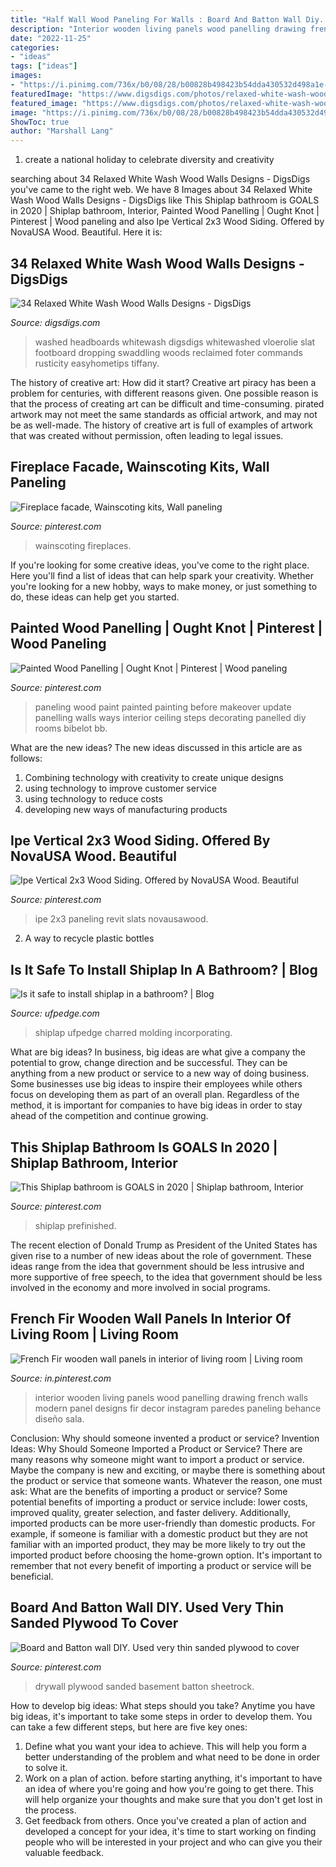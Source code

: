 ```yaml
---
title: "Half Wall Wood Paneling For Walls : Board And Batton Wall Diy. Used Very Thin Sanded Plywood To Cover"
description: "Interior wooden living panels wood panelling drawing french walls modern panel designs fir decor instagram paredes paneling behance diseño sala"
date: "2022-11-25"
categories:
- "ideas"
tags: ["ideas"]
images:
- "https://i.pinimg.com/736x/b0/08/28/b00828b498423b54dda430532d498a1e--fireplace-facade-fireplaces.jpg"
featuredImage: "https://www.digsdigs.com/photos/relaxed-white-wash-wood-wall-designs-3.jpg"
featured_image: "https://www.digsdigs.com/photos/relaxed-white-wash-wood-wall-designs-3.jpg"
image: "https://i.pinimg.com/736x/b0/08/28/b00828b498423b54dda430532d498a1e--fireplace-facade-fireplaces.jpg"
ShowToc: true
author: "Marshall Lang"
---
```



1. create a national holiday to celebrate diversity and creativity

	

		
searching about 34 Relaxed White Wash Wood Walls Designs - DigsDigs you've came to the right web. We have 8 Images about 34 Relaxed White Wash Wood Walls Designs - DigsDigs like This Shiplap bathroom is GOALS in 2020 | Shiplap bathroom, Interior, Painted Wood Panelling | Ought Knot | Pinterest | Wood paneling and also Ipe Vertical 2x3 Wood Siding. Offered by NovaUSA Wood. Beautiful. Here it is:
		
    
## 34 Relaxed White Wash Wood Walls Designs - DigsDigs

<img loading=lazy src="https://www.digsdigs.com/photos/relaxed-white-wash-wood-wall-designs-3.jpg" onerror="this.onerror=null;this.src='https://tse3.mm.bing.net/th?id=OIP.EA4A0D_bZdwz5WR1JWXHgAHaJ_&amp;pid=15.1';" alt="34 Relaxed White Wash Wood Walls Designs - DigsDigs">

_Source: digsdigs.com_

>washed headboards whitewash digsdigs whitewashed vloerolie slat footboard dropping swaddling woods reclaimed foter commands rusticity easyhometips tiffany. 

	

The history of creative art: How did it start?
Creative art piracy has been a problem for centuries, with different reasons given. One possible reason is that the process of creating art can be difficult and time-consuming. pirated artwork may not meet the same standards as official artwork, and may not be as well-made. The history of creative art is full of examples of artwork that was created without permission, often leading to legal issues.

    
## Fireplace Facade, Wainscoting Kits, Wall Paneling

<img loading=lazy src="https://i.pinimg.com/736x/b0/08/28/b00828b498423b54dda430532d498a1e--fireplace-facade-fireplaces.jpg" onerror="this.onerror=null;this.src='https://tse2.mm.bing.net/th?id=OIP.4BrPCk2LsDgDl9kS_lWfFAHaJ3&amp;pid=15.1';" alt="Fireplace facade, Wainscoting kits, Wall paneling">

_Source: pinterest.com_

>wainscoting fireplaces. 

	

If you're looking for some creative ideas, you've come to the right place. Here you'll find a list of ideas that can help spark your creativity. Whether you're looking for a new hobby, ways to make money, or just something to do, these ideas can help get you started.

    
## Painted Wood Panelling | Ought Knot | Pinterest | Wood Paneling

<img loading=lazy src="https://s-media-cache-ak0.pinimg.com/736x/e1/fc/d8/e1fcd8c932000c227e9e8171c961ebeb.jpg" onerror="this.onerror=null;this.src='https://tse4.mm.bing.net/th?id=OIP.9Hq0QKhw-b5Y_rWOdJvuggHaKi&amp;pid=15.1';" alt="Painted Wood Panelling | Ought Knot | Pinterest | Wood paneling">

_Source: pinterest.com_

>paneling wood paint painted painting before makeover update panelling walls ways interior ceiling steps decorating panelled diy rooms bibelot bb. 

	

What are the new ideas?
The new ideas discussed in this article are as follows:
1. Combining technology with creativity to create unique designs 
2. using technology to improve customer service 
3. using technology to reduce costs 
4. developing new ways of manufacturing products 

    
## Ipe Vertical 2x3 Wood Siding. Offered By NovaUSA Wood. Beautiful

<img loading=lazy src="https://i.pinimg.com/736x/d5/66/e7/d566e7492ac84e03d9a1ae2280f599a5.jpg" onerror="this.onerror=null;this.src='https://tse2.mm.bing.net/th?id=OIP.nfBI02AqXPPW9FZRhTIKOAHaPC&amp;pid=15.1';" alt="Ipe Vertical 2x3 Wood Siding. Offered by NovaUSA Wood. Beautiful">

_Source: pinterest.com_

>ipe 2x3 paneling revit slats novausawood. 

	

2. A way to recycle plastic bottles 

    
## Is It Safe To Install Shiplap In A Bathroom? | Blog

<img loading=lazy src="http://www.ufpedge.com/-/media/UFPEdgeV2/Blog-Images/2019/June-2019/Is-it-safe-to-install-shiplap-in-a-bathroom/Camfferman_Shiplap05.JPG?h=750&amp;w=500&amp;la=en" onerror="this.onerror=null;this.src='https://tse3.mm.bing.net/th?id=OIP.fF6MwgzV0MZXz97K7AOjogHaLH&amp;pid=15.1';" alt="Is it safe to install shiplap in a bathroom? | Blog">

_Source: ufpedge.com_

>shiplap ufpedge charred molding incorporating. 

	

What are big ideas?
In business, big ideas are what give a company the potential to grow, change direction and be successful. They can be anything from a new product or service to a new way of doing business. 
Some businesses use big ideas to inspire their employees while others focus on developing them as part of an overall plan. Regardless of the method, it is important for companies to have big ideas in order to stay ahead of the competition and continue growing.

    
## This Shiplap Bathroom Is GOALS In 2020 | Shiplap Bathroom, Interior

<img loading=lazy src="https://i.pinimg.com/736x/e1/45/b5/e145b59b31c1ac43b3b6b4af7c0d3812.jpg" onerror="this.onerror=null;this.src='https://tse4.mm.bing.net/th?id=OIP.juUOGnYm3c0ERkbze4D2UwHaLH&amp;pid=15.1';" alt="This Shiplap bathroom is GOALS in 2020 | Shiplap bathroom, Interior">

_Source: pinterest.com_

>shiplap prefinished. 

	

The recent election of Donald Trump as President of the United States has given rise to a number of new ideas about the role of government. These ideas range from the idea that government should be less intrusive and more supportive of free speech, to the idea that government should be less involved in the economy and more involved in social programs.

    
## French Fir Wooden Wall Panels In Interior Of Living Room | Living Room

<img loading=lazy src="https://i.pinimg.com/736x/81/0d/27/810d272edc9080b9d606667db5a1853f.jpg" onerror="this.onerror=null;this.src='https://tse2.mm.bing.net/th?id=OIP.I7_dCJqlanQjclUeKooDOwHaLH&amp;pid=15.1';" alt="French Fir wooden wall panels in interior of living room | Living room">

_Source: in.pinterest.com_

>interior wooden living panels wood panelling drawing french walls modern panel designs fir decor instagram paredes paneling behance diseño sala. 

	

Conclusion: Why should someone invented a product or service?
Invention Ideas: Why Should Someone Imported a Product or Service?
There are many reasons why someone might want to import a product or service. Maybe the company is new and exciting, or maybe there is something about the product or service that someone wants. Whatever the reason, one must ask: What are the benefits of importing a product or service? 
Some potential benefits of importing a product or service include: lower costs, improved quality, greater selection, and faster delivery. Additionally, imported products can be more user-friendly than domestic products. For example, if someone is familiar with a domestic product but they are not familiar with an imported product, they may be more likely to try out the imported product before choosing the home-grown option. 
It's important to remember that not every benefit of importing a product or service will be beneficial.

    
## Board And Batton Wall DIY. Used Very Thin Sanded Plywood To Cover

<img loading=lazy src="https://i.pinimg.com/736x/7f/4f/3b/7f4f3bceb5a25bc65a03b7d57ee0433e.jpg" onerror="this.onerror=null;this.src='https://tse3.mm.bing.net/th?id=OIP.GkUKWaZzOlr4ks5aOovwcwHaJ3&amp;pid=15.1';" alt="Board and Batton wall DIY. Used very thin sanded plywood to cover">

_Source: pinterest.com_

>drywall plywood sanded basement batton sheetrock. 

	

How to develop big ideas: What steps should you take?
Anytime you have big ideas, it's important to take some steps in order to develop them. You can take a few different steps, but here are five key ones: 
1. Define what you want your idea to achieve. This will help you form a better understanding of the problem and what need to be done in order to solve it. 
2. Work on a plan of action. before starting anything, it's important to have an idea of where you're going and how you're going to get there. This will help organize your thoughts and make sure that you don't get lost in the process. 
3. Get feedback from others. Once you've created a plan of action and developed a concept for your idea, it's time to start working on finding people who will be interested in your project and who can give you their valuable feedback.

